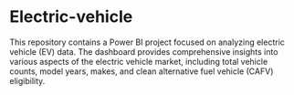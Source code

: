 # Electric-vehicle
This repository contains a Power BI project focused on analyzing electric vehicle (EV) data. The dashboard provides comprehensive insights into various aspects of the electric vehicle market, including total vehicle counts, model years, makes, and clean alternative fuel vehicle (CAFV) eligibility.
